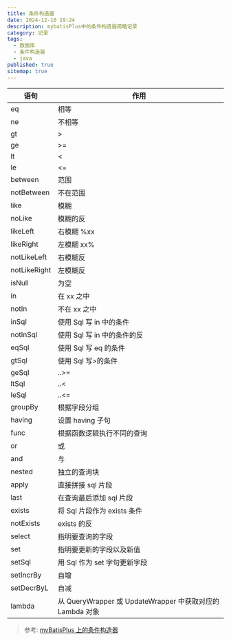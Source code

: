 ```yaml
---
title: 条件构造器
date: 2024-12-10 19:24
description: mybatisPlus中的条件构造器简略记录
category: 记录
tags:
  - 数据库
  - 条件构造器
  - java
published: true
sitemap: true
---
```


| 语句         | 作用                                                      |
| ------------ | --------------------------------------------------------- |
| eq           | 相等                                                      |
| ne           | 不相等                                                    |
| gt           | >                                                         |
| ge           | >=                                                        |
| lt           | <                                                         |
| le           | <=                                                        |
| between      | 范围                                                      |
| notBetween   | 不在范围                                                  |
| like         | 模糊                                                      |
| noLike       | 模糊的反                                                  |
| likeLeft     | 右模糊 %xx                                                |
| likeRight    | 左模糊 xx%                                                |
| notLikeLeft  | 右模糊反                                                  |
| notLikeRight | 左模糊反                                                  |
| isNull       | 为空                                                      |
| in           | 在 xx 之中                                                |
| notIn        | 不在 xx 之中                                              |
| inSql        | 使用 Sql 写 in 中的条件                                   |
| notInSql     | 使用 Sql 写 in 中的条件的反                               |
| eqSql        | 使用 Sql 写 eq 的条件                                     |
| gtSql        | 使用 Sql 写>的条件                                        |
| geSql        | ..>=                                                      |
| ltSql        | ..<                                                       |
| leSql        | ..<=                                                      |
| groupBy      | 根据字段分组                                              |
| having       | 设置 having 子句                                          |
| func         | 根据函数逻辑执行不同的查询                                |
| or           | 或                                                        |
| and          | 与                                                        |
| nested       | 独立的查询块                                              |
| apply        | 直接拼接 sql 片段                                         |
| last         | 在查询最后添加 sql 片段                                   |
| exists       | 将 Sql 片段作为 exists 条件                               |
| notExists    | exists 的反                                               |
| select       | 指明要查询的字段                                          |
| set          | 指明要更新的字段以及新值                                  |
| setSql       | 用 Sql 作为 set 字句更新字段                              |
| setIncrBy    | 自增                                                      |
| setDecrByL   | 自减                                                      |
| lambda       | 从 QueryWrapper 或 UpdateWrapper 中获取对应的 Lambda 对象 |

> 参考: [myBatisPlus 上的条件构造器](https://baomidou.com/guides/wrapper/#setsql)
